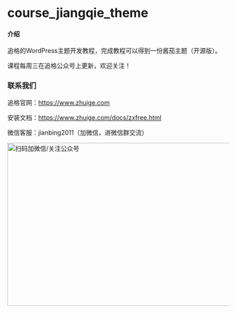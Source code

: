 # course_jiangqie_theme

#### 介绍
追格的WordPress主题开发教程，完成教程可以得到一份酱茄主题（开源版）。

课程每周三在追格公众号上更新，欢迎关注！

### 联系我们

追格官网：https://www.zhuige.com

安装文档：https://www.zhuige.com/docs/zxfree.html

微信客服：jianbing2011（加微信，进微信群交流）

<img src="https://www.zhuige.com/ad/qrcode2.png" alt="扫码加微信/关注公众号" width="600" height="370" />

